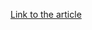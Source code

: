 [Link to the article](https://blog.cyble.com/2023/05/12/blacksuit-ransomware-strikes-windows-and-linux-users/)
